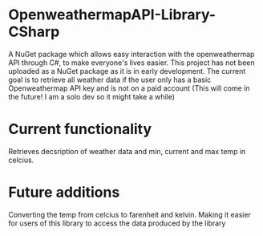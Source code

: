 # OpenweathermapAPI-Library-CSharp
A NuGet package which allows easy interaction with the openweathermap API through C#, to make everyone's lives easier. This project has not been uploaded as a NuGet package as it is in early development. The current goal is to retrieve all weather data if the user only has a basic Openweathermap API key and is not on a paid account (This will come in the future! I am a solo dev so it might take a while)

# Current functionality
Retrieves decsription of weather data and min, current and max temp in celcius. 

# Future additions
Converting the temp from celcius to farenheit and kelvin. Making it easier for users of this library to access the data produced by the library
